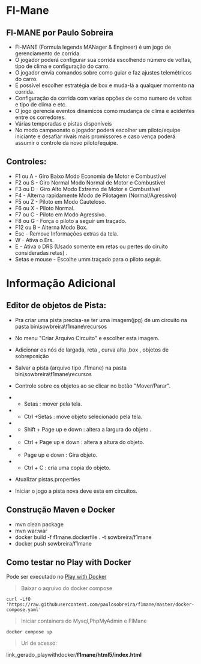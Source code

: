 # Fl-Mane

## Fl-MANE por Paulo Sobreira
- Fl-MANE (Formula legends MANager & Engineer) é um jogo de gerenciamento de corrida.
- O jogador poderá configurar sua corrida escolhendo número de voltas, tipo de clima e configuração do carro.
- O jogador envia comandos sobre como guiar e faz ajustes telemétricos do carro.
- É possível escolher estratégia de box e muda-lá a qualquer momento na corrida.
- Configuração da corrida com varias opções de como numero de voltas e tipo de clima e etc.
- O jogo gerencia eventos dinamicos como mudança de clima e acidentes entre os corredores.
- Várias temporadas e pistas disponíveis
- No modo campeonato o jogador poderá escolher um piloto/equipe iniciante e desafiar rivais mais promissores  e caso vença poderá assumir o controle da novo piloto/equipe.

## Controles:

- F1 ou A - Giro Baixo Modo Economia de Motor e Combustível
- F2 ou S - Giro Normal Modo Normal de Motor e Combustível
- F3 ou D - Giro Alto Modo Extremo de Motor e Combustível
- F4 - Alterna rapidamente Modo de Pilotagem (Normal/Agressivo)
- F5 ou Z - Piloto em Modo Cauteloso.
- F6 ou X - Piloto Normal.
- F7 ou C - Piloto em Modo Agressivo.
- F8 ou G - Força o piloto a seguir um traçado.
- F12 ou B - Alterna Modo Box.
- Esc - Remove Informações extras da tela.
- W - Ativa o Ers.
- E - Ativa o DRS (Usado somente em retas ou pertes do ciruito consideradas retas) .
- Setas e mouse - Escolhe umm traçado para o piloto seguir.

# Informação Adicional

## Editor de objetos de Pista:

- Pra criar uma pista precisa-se ter uma imagem(jpg) de um circuito na pasta bin\sowbreira\f1mane\recursos 
- No menu "Criar Arquivo Circuito" e escolher esta imagem.
- Adicionar os nós de largada, reta , curva alta ,box , objetos de sobreposição
- Salvar a pista (arquivo tipo .f1mane) na pasta bin\sowbreira\f1mane\recursos

- Controle sobre os objetos ao se clicar no botão "Mover/Parar".
- - Setas : mover pela tela.
- - Ctrl +Setas :  move objeto selecionado pela tela.
- - Shift + Page up e down : altera a  largura do objeto .
- - Ctrl + Page up e down : altera a  altura do objeto.
- - Page up e down : Gira objeto.
- - Ctrl + C :  cria uma copia do objeto.

- Atualizar pistas.properties
- Iniciar o jogo a pista nova deve esta em circuitos.


## Construção Maven e Docker

- mvn clean package
- mvn war:war
- docker build -f f1mane.dockerfile . -t sowbreira/f1mane
- docker push sowbreira/f1mane

## Como testar no Play with Docker

Pode ser executado no [Play with Docker](https://labs.play-with-docker.com/)

>Baixar o aqruivo do docker compose
```
curl -LfO 'https://raw.githubusercontent.com/paulosobreira/f1mane/master/docker-compose.yaml'
```

>Iniciar containers do Mysql,PhpMyAdmin e FlMane
```
docker compose up
```

>Url de acesso:

link_gerado_playwithdocker/**f1mane/html5/index.html**